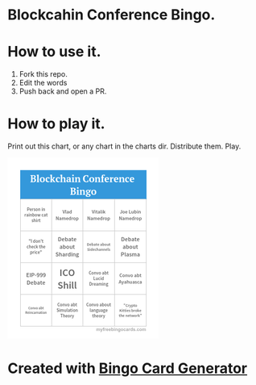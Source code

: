 # Blockcahin Conference Bingo.

# How to use it.

1. Fork this repo.
2. Edit the words
3. Push back and open a PR.

# How to play it.

Print out this chart, or any chart in the charts dir.  Distribute them.  Play.

<img src='charts/1.png'>

# Created with [Bingo Card Generator](http://myfreebingocards.com/bingo-card-generator/preview/eqwp6n)



<!-- Google Analytics -->
<img src='https://ga-beacon.appspot.com/UA-105392375-1/blockchain-bingo' style='width:1px; height:1px;' >

